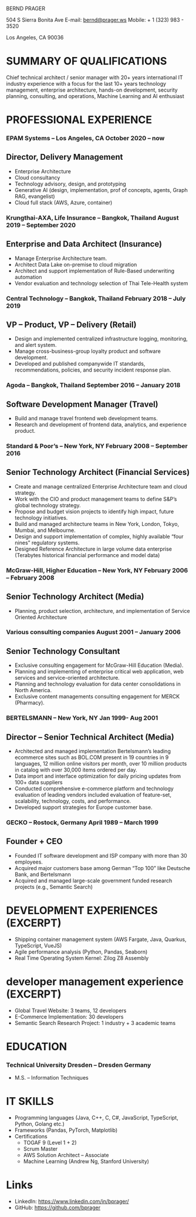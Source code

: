 

BERND PRAGER

504 S Sierra Bonita Ave E-mail: bernd@prager.ws Mobile: + 1 (323) 983 - 3520

Los Angeles, CA 90036

# SUMMARY OF QUALIFICATIONS

Chief technical architect / senior manager with 20+ years international IT industry experience with a focus for the last 10+ years technology management, enterprise architecture, hands-on development, security planning, consulting, and operations, Machine Learning and AI enthusiast

# PROFESSIONAL EXPERIENCE

### EPAM Systems – Los Angeles, CA October 2020 – now

## Director, Delivery Management

* Enterprise Architecture
* Cloud consultancy
* Technology advisory, design, and prototyping
* Generative AI (design, implementation, prof of concepts, agents, Graph RAG, evangelist)
* Cloud full stack (AWS, Azure, container)

### Krungthai-AXA, Life Insurance – Bangkok, Thailand August 2019 – September 2020

## Enterprise and Data Architect (Insurance)

* Manage Enterprise Architecture team.
* Architect Data Lake on-premise to cloud migration
* Architect and support implementation of Rule-Based underwriting automation
* Vendor evaluation and technology selection of Thai Tele-Health system

### Central Technology – Bangkok, Thailand February 2018 – July 2019

## VP – Product, VP – Delivery (Retail)

* Design and implemented centralized infrastructure logging, monitoring, and alert system.
* Manage cross-business-group loyalty product and software development.
* Developed and published companywide IT standards, recommendations, policies, and security incident response plan.

### Agoda – Bangkok, Thailand September 2016 – January 2018

## Software Development Manager (Travel)

* Build and manage travel frontend web development teams.
* Research and development of frontend data, analytics, and experience product.

### Standard & Poor’s – New York, NY February 2008 – September 2016

## Senior Technology Architect (Financial Services)

* Create and manage centralized Enterprise Architecture team and cloud strategy.
* Work with the CIO and product management teams to define S&P’s global technology strategy.
* Propose and budget vision projects to identify high impact, future technology initiatives.
* Build and managed architecture teams in New York, London, Tokyo, Mumbai, and Melbourne.
* Design and support implementation of complex, highly available “four nines” regulatory systems.
* Designed Reference Architecture in large volume data enterprise (Terabytes historical financial performance and model data)

### McGraw-Hill, Higher Education – New York, NY February 2006 – February 2008

## Senior Technology Architect (Media)

* Planning, product selection, architecture, and implementation of Service Oriented Architecture

### Various consulting companies August 2001 – January 2006

## Senior Technology Consultant

* Exclusive consulting engagement for McGraw-Hill Education (Media).
* Planning and implementing of enterprise critical web application, web services and service-oriented architecture.
* Planning and technology evaluation for data center consolidations in North America.
* Exclusive content managements consulting engagement for MERCK (Pharmacy).

### BERTELSMANN – New York, NY Jan 1999- Aug 2001

## Director – Senior Technical Architect (Media)

* Architected and managed implementation Bertelsmann’s leading ecommerce sites such as BOL.COM present in 19 countries in 9 languages, 12 million online visitors per month, over 10 million products in catalog with over 30,000 items ordered per day.
* Data import and interface optimization for daily pricing updates from 100+ data suppliers
* Conducted comprehensive e-commerce platform and technology evaluation of leading vendors included evaluation of feature-set, scalability, technology, costs, and performance.
* Developed support strategies for Europe customer base.

### GECKO – Rostock, Germany April 1989 – March 1999

## Founder + CEO

* Founded IT software development and ISP company with more than 30 employees.
* Acquired major customers base among German “Top 100” like Deutsche Bank, and Bertelsmann
* Acquired and managed large-scale government funded research projects (e.g., Semantic Search)

# DEVELOPMENT EXPERIENCES (EXCERPT)

* Shipping container management system (AWS Fargate, Java, Quarkus, TypeScript, VueJS)
* Agile performance analysis (Python, Pandas, Seaborn)
* Real Time Operating System Kernel: Zilog Z8 Assembly

# developer management experience (EXCERPT)

* Global Travel Website: 3 teams, 12 developers
* E-Commerce Implementation: 30 developers
* Semantic Search Research Project: 1 industry + 3 academic teams

# EDUCATION

### Technical University Dresden – Dresden Germany

* M.S. – Information Techniques

# IT SKILLS

* Programming languages (Java, C++, C, C#, JavaScript, TypeScript, Python, Golang etc.)
* Frameworks (Pandas, PyTorch, Matplotlib)
* Certifications
  + TOGAF 9 (Level 1 + 2)
  + Scrum Master
  + AWS Solution Architect – Associate
  + Machine Learning (Andrew Ng, Stanford University)

# Links

* LinkedIn: <https://www.linkedin.com/in/bprager/>
* GitHub: <https://github.com/bprager>

